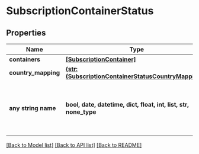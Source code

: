 # SubscriptionContainerStatus


## Properties
Name | Type | Description | Notes
------------ | ------------- | ------------- | -------------
**containers** | [**[SubscriptionContainer]**](SubscriptionContainer.md) |  | [optional] 
**country_mapping** | [**{str: (SubscriptionContainerStatusCountryMapping,)}**](SubscriptionContainerStatusCountryMapping.md) |  | [optional] 
**any string name** | **bool, date, datetime, dict, float, int, list, str, none_type** | any string name can be used but the value must be the correct type | [optional]

[[Back to Model list]](../README.md#documentation-for-models) [[Back to API list]](../README.md#documentation-for-api-endpoints) [[Back to README]](../README.md)


